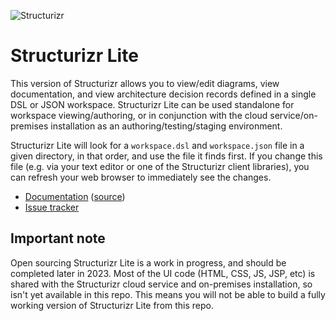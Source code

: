 ![Structurizr](https://static.structurizr.com/img/structurizr-banner.png)

# Structurizr Lite

This version of Structurizr allows you to view/edit diagrams, view documentation, and view architecture decision records defined in a single DSL or JSON workspace.
Structurizr Lite can be used standalone for workspace viewing/authoring, or in conjunction with the cloud service/on-premises installation as an authoring/testing/staging environment.

Structurizr Lite will look for a `workspace.dsl` and `workspace.json` file in a given directory, in that order, and use the file it finds first.
If you change this file (e.g. via your text editor or one of the Structurizr client libraries), you can refresh your web browser to immediately see the changes.

- [Documentation](https://structurizr.com/share/76352/documentation) ([source](docs))
- [Issue tracker](https://github.com/structurizr/lite/issues)

## Important note

Open sourcing Structurizr Lite is a work in progress, and should be completed later in 2023.
Most of the UI code (HTML, CSS, JS, JSP, etc) is shared with the Structurizr cloud service and on-premises installation, so isn't yet available in this repo.
This means you will not be able to build a fully working version of Structurizr Lite from this repo.